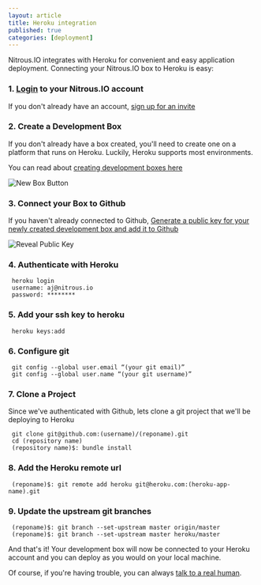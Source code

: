 ```yaml
---
layout: article
title: Heroku integration
published: true
categories: [deployment]
---
```


Nitrous.IO integrates with Heroku for convenient and easy application deployment. Connecting your Nitrous.IO box to Heroku is easy:

### 1. [Login](https://www.nitrous.io/login) to your Nitrous.IO account

If you don't already have an account, [sign up for an invite](https://www.nitrous.io)

### 2. Create a Development Box

If you don't already have a box created, you'll need to create one on a platform that runs on Heroku.  Luckily, Heroku supports most environments.

You can read about [creating development boxes here](/box-new)

![New Box Button](https://raw.github.com/action-io/action-assets/master/support/screenshots/new-box-button.png)

### 3. Connect your Box to Github

If you haven't already connected to Github, [Generate a public key for your newly created development box and add it to Github](/github-add-key)

![Reveal Public Key](https://raw.github.com/action-io/action-assets/master/support/screenshots/reveal-public-key.png)

### 4. Authenticate with Heroku

     heroku login
     username: aj@nitrous.io
     password: ********

### 5. Add your ssh key to heroku

     heroku keys:add

### 6. Configure git

     git config --global user.email “(your git email)”
     git config --global user.name “(your git username)”

### 7. Clone a Project

Since we've authenticated with Github, lets clone a git project that we'll be deploying to Heroku

     git clone git@github.com:(username)/(reponame).git
     cd (repository name)
     (repository name)$: bundle install

### 8. Add the Heroku remote url

     (reponame)$: git remote add heroku git@heroku.com:(heroku-app-name).git

### 9. Update the upstream git branches

     (reponame)$: git branch --set-upstream master origin/master
     (reponame)$: git branch --set-upstream master heroku/master

And that's it!  Your development box will now be connected to your Heroku account and you can deploy as you would on your local machine.

Of course, if you're having trouble, you can always [talk to a real human](mailto:support@nitrous.io?subject=Heroku%20Authenticaion%20Issues).
